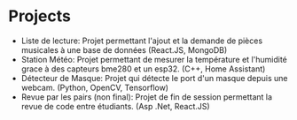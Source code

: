 # Projects
 
- Liste de lecture:
  Projet permettant l'ajout et la demande de pièces musicales à une base de données (React.JS, MongoDB)
- Station Météo:
  Projet permettant de mesurer la température et l'humidité grace à des capteurs bme280 et un esp32. (C++, Home Assistant)
- Détecteur de Masque:
  Projet qui détecte le port d'un masque depuis une webcam. (Python, OpenCV, Tensorflow)
- Revue par les pairs (non final):
  Projet de fin de session permettant la revue de code entre étudiants. (Asp .Net, React.JS)
